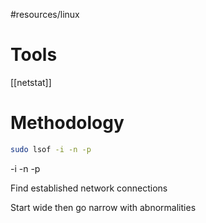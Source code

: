 #resources/linux

# Tools

[[netstat]]

# Methodology

```bash
sudo lsof -i -n -p
```
-i 
-n 
-p 

Find established network connections 

Start wide then go narrow with abnormalities 
